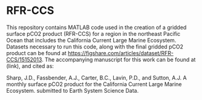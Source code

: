 # RFR-CCS

This repository contains MATLAB code used in the creation of a gridded surface pCO2 product (RFR-CCS) for a region in the northeast Pacific Ocean that includes the California Current Large Marine Ecosystem. Datasets necessary to run this code, along with the final gridded pCO2 product can be found at https://figshare.com/articles/dataset/RFR-CCS/15152013. The accompanying manuscript for this work can be found at (link), and cited as:

Sharp, J.D., Fassbender, A.J., Carter, B.C., Lavin, P.D., and Sutton, A.J. A monthly surface pCO2 product for the California Current Large Marine Ecosystem. submitted to Earth System Science Data.
